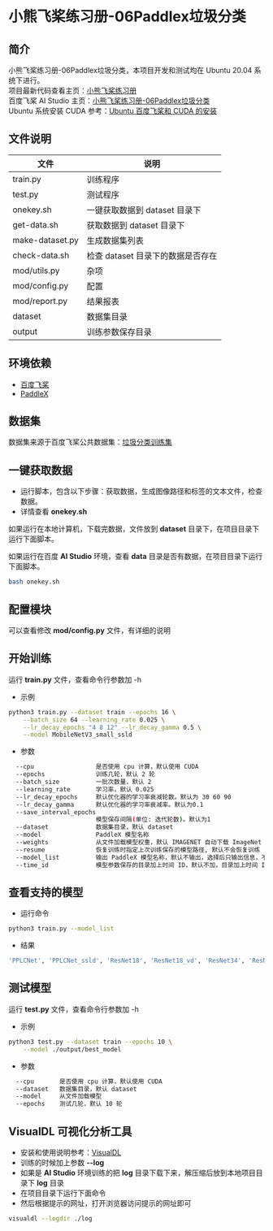 # 小熊飞桨练习册-06Paddlex垃圾分类

## 简介

小熊飞桨练习册-06Paddlex垃圾分类，本项目开发和测试均在 Ubuntu 20.04 系统下进行。  
项目最新代码查看主页：[小熊飞桨练习册](https://gitee.com/cnhemiya/paddle-workbook)  
百度飞桨 AI Studio 主页：[小熊飞桨练习册-06Paddlex垃圾分类](https://aistudio.baidu.com/aistudio/projectdetail/3966896)  
Ubuntu 系统安装 CUDA 参考：[Ubuntu 百度飞桨和 CUDA 的安装](https://my.oschina.net/hemiya/blog/5509991)

## 文件说明

|文件|说明|
|--|--|
|train.py|训练程序|
|test.py|测试程序|
|onekey.sh|一键获取数据到 dataset 目录下|
|get-data.sh|获取数据到 dataset 目录下|
|make-dataset.py|生成数据集列表|
|check-data.sh|检查 dataset 目录下的数据是否存在|
|mod/utils.py|杂项|
|mod/config.py|配置|
|mod/report.py|结果报表|
|dataset|数据集目录|
|output|训练参数保存目录|

## 环境依赖

- [百度飞桨](https://www.paddlepaddle.org.cn/)
- [PaddleX](https://gitee.com/paddlepaddle/PaddleX)

## 数据集

数据集来源于百度飞桨公共数据集：[垃圾分类训练集](https://aistudio.baidu.com/aistudio/datasetdetail/33408)

## 一键获取数据

- 运行脚本，包含以下步骤：获取数据，生成图像路径和标签的文本文件，检查数据。
- 详情查看 **onekey.sh**

如果运行在本地计算机，下载完数据，文件放到 **dataset** 目录下，在项目目录下运行下面脚本。

如果运行在百度 **AI Studio** 环境，查看 **data** 目录是否有数据，在项目目录下运行下面脚本。

```bash
bash onekey.sh
```

## 配置模块

可以查看修改 **mod/config.py** 文件，有详细的说明

## 开始训练

运行 **train.py** 文件，查看命令行参数加 -h

- 示例

```bash
python3 train.py --dataset train --epochs 16 \
    --batch_size 64 --learning_rate 0.025 \
    --lr_decay_epochs "4 8 12" --lr_decay_gamma 0.5 \
    --model MobileNetV3_small_ssld
```

- 参数

```bash
  --cpu                 是否使用 cpu 计算，默认使用 CUDA
  --epochs              训练几轮，默认 2 轮
  --batch_size          一批次数量，默认 2
  --learning_rate       学习率，默认 0.025
  --lr_decay_epochs     默认优化器的学习率衰减轮数。默认为 30 60 90
  --lr_decay_gamma      默认优化器的学习率衰减率。默认为0.1
  --save_interval_epochs 
                        模型保存间隔(单位: 迭代轮数)。默认为1
  --dataset             数据集目录，默认 dataset
  --model               PaddleX 模型名称
  --weights             从文件加载模型权重，默认 IMAGENET 自动下载 ImageNet 预训练的模型权重
  --resume              恢复训练时指定上次训练保存的模型路径, 默认不会恢复训练
  --model_list          输出 PaddleX 模型名称，默认不输出，选择后只输出信息，不会开启训练
  --time_id             模型参数保存的目录加上时间 ID，默认不加，目录加上时间 ID
```

## 查看支持的模型

- 运行命令

```bash
python3 train.py --model_list
```

- 结果

```bash
'PPLCNet', 'PPLCNet_ssld', 'ResNet18', 'ResNet18_vd', 'ResNet34', 'ResNet34_vd', 'ResNet50', 'ResNet50_vd', 'ResNet50_vd_ssld', 'ResNet101', 'ResNet101_vd', 'ResNet101_vd_ssld', 'ResNet152', 'ResNet152_vd', 'ResNet200_vd', 'DarkNet53', 'MobileNetV1', 'MobileNetV2', 'MobileNetV3_small', 'MobileNetV3_small_ssld', 'MobileNetV3_large', 'MobileNetV3_large_ssld', 'Xception41', 'Xception65', 'Xception71', 'ShuffleNetV2', 'ShuffleNetV2_swish', 'DenseNet121', 'DenseNet161', 'DenseNet169', 'DenseNet201', 'DenseNet264', 'HRNet_W18_C', 'HRNet_W30_C', 'HRNet_W32_C', 'HRNet_W40_C', 'HRNet_W44_C', 'HRNet_W48_C', 'HRNet_W64_C', 'AlexNet'
```

## 测试模型

运行 **test.py** 文件，查看命令行参数加 -h

- 示例

```bash
python3 test.py --dataset train --epochs 10 \
    --model ./output/best_model
```
- 参数

```bash
  --cpu       是否使用 cpu 计算，默认使用 CUDA
  --dataset   数据集目录，默认 dataset
  --model     从文件加载模型
  --epochs    测试几轮，默认 10 轮
```

## VisualDL 可视化分析工具

- 安装和使用说明参考：[VisualDL](https://gitee.com/paddlepaddle/VisualDL)
- 训练的时候加上参数 **--log**
- 如果是 **AI Studio** 环境训练的把 **log** 目录下载下来，解压缩后放到本地项目目录下 **log** 目录
- 在项目目录下运行下面命令
- 然后根据提示的网址，打开浏览器访问提示的网址即可

```bash
visualdl --logdir ./log
```
